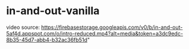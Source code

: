 # in-and-out-vanilla

video source:
https://firebasestorage.googleapis.com/v0/b/in-and-out-5af4d.appspot.com/o/intro-reduced.mp4?alt=media&token=a3dc9edc-8b35-45d7-abb4-b32ac36fb51d"
